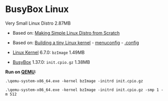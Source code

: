 # BusyBox Linux

Very Small Linux Distro 2.87MB

* Based on: [Making Simple Linux Distro from Scratch](https://www.youtube.com/watch?v=QlzoegSuIzg)
* Based on: [Building a tiny Linux kernel](https://weeraman.com/building-a-tiny-linux-kernel-8c07579ae79d) - [menuconfig](https://github.com/EN10/BusyBoxLinux/blob/main/tinymenuconfig.md) - [.config](https://github.com/EN10/BusyBoxLinux/blob/main/config)

* [Linux Kernel](https://www.kernel.org) 6.7.0: `bzImage` 1.49MB
* [BusyBox](https://busybox.net) 1.37.0: `init.cpio.gz` 1.38MB

**Run on [QEMU](https://www.qemu.org):**
```
.\qemu-system-x86_64.exe -kernel bzImage -initrd init.cpio.gz
```
```
.\qemu-system-x86_64.exe -kernel bzImage -initrd init.cpio.gz -smp 1 -m 512
```
